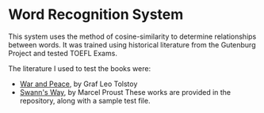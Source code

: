 # Word Recognition System
This system uses the method of cosine-similarity to determine relationships between words. It was trained using historical literature from the Gutenburg Project and tested TOEFL Exams.

The literature I used to test the books were:
  - [War and Peace](https://www.gutenberg.org/ebooks/2600), by Graf Leo Tolstoy
  - [Swann's Way](https://www.gutenberg.org/ebooks/7178), by Marcel Proust
These works are provided in the repository, along with a sample test file.
